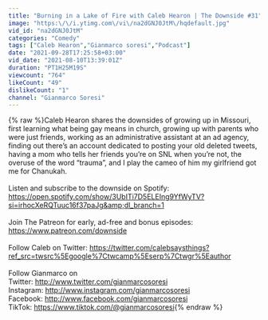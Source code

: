 ```yaml
---
title: "Burning in a Lake of Fire with Caleb Hearon | The Downside #31"
image: "https:\/\/i.ytimg.com\/vi\/na2dGNJ0JtM\/hqdefault.jpg"
vid_id: "na2dGNJ0JtM"
categories: "Comedy"
tags: ["Caleb Hearon","Gianmarco soresi","Podcast"]
date: "2021-09-28T17:25:58+03:00"
vid_date: "2021-08-10T13:39:01Z"
duration: "PT1H25M19S"
viewcount: "764"
likeCount: "49"
dislikeCount: "1"
channel: "Gianmarco Soresi"
---
```

{% raw %}Caleb Hearon shares the downsides of growing up in Missouri, first learning what being gay means in church, growing up with parents who were just friends, working as an administrative assistant at an ad agency, finding out there’s an account dedicated to posting your old deleted tweets, having a mom who tells her friends you’re on SNL when you’re not, the overuse of the word “trauma”, and I play the cameo of him my girlfriend got me for Chanukah.<br /><br />Listen and subscribe to the downside on Spotify:<br /><a rel="nofollow" target="blank" href="https://open.spotify.com/show/3UbITi7D5ELEIng9YfWyTV?si=irhocXeRQTuuc16f37paJg&amp;dl_branch=1">https://open.spotify.com/show/3UbITi7D5ELEIng9YfWyTV?si=irhocXeRQTuuc16f37paJg&amp;dl_branch=1</a><br /><br />Join The Patreon for early, ad-free and bonus episodes: <a rel="nofollow" target="blank" href="https://www.patreon.com/downside">https://www.patreon.com/downside</a><br /><br />Follow Caleb on Twitter: <a rel="nofollow" target="blank" href="https://twitter.com/calebsaysthings?ref_src=twsrc%5Egoogle%7Ctwcamp%5Eserp%7Ctwgr%5Eauthor">https://twitter.com/calebsaysthings?ref_src=twsrc%5Egoogle%7Ctwcamp%5Eserp%7Ctwgr%5Eauthor</a><br /><br />Follow Gianmarco on<br />Twitter: <a rel="nofollow" target="blank" href="http://www.twitter.com/gianmarcosoresi">http://www.twitter.com/gianmarcosoresi</a><br />Instagram: <a rel="nofollow" target="blank" href="http://www.instagram.com/gianmarcosoresi">http://www.instagram.com/gianmarcosoresi</a><br />Facebook: <a rel="nofollow" target="blank" href="http://www.facebook.com/gianmarcosoresi">http://www.facebook.com/gianmarcosoresi</a><br />TikTok: <a rel="nofollow" target="blank" href="https://www.tiktok.com/@gianmarcosoresi">https://www.tiktok.com/@gianmarcosoresi</a>{% endraw %}
